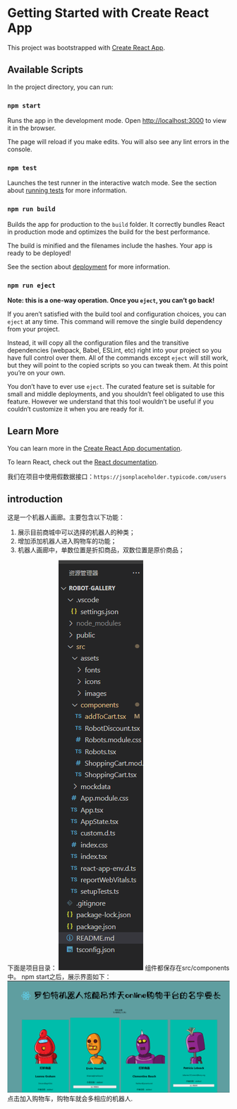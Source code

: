 # Getting Started with Create React App

This project was bootstrapped with [Create React App](https://github.com/facebook/create-react-app).

## Available Scripts

In the project directory, you can run:

### `npm start`

Runs the app in the development mode.
Open [http://localhost:3000](http://localhost:3000) to view it in the browser.

The page will reload if you make edits.
You will also see any lint errors in the console.

### `npm test`

Launches the test runner in the interactive watch mode.
See the section about [running tests](https://facebook.github.io/create-react-app/docs/running-tests) for more information.

### `npm run build`

Builds the app for production to the `build` folder.
It correctly bundles React in production mode and optimizes the build for the best performance.

The build is minified and the filenames include the hashes.
Your app is ready to be deployed!

See the section about [deployment](https://facebook.github.io/create-react-app/docs/deployment) for more information.

### `npm run eject`

**Note: this is a one-way operation. Once you `eject`, you can’t go back!**

If you aren’t satisfied with the build tool and configuration choices, you can `eject` at any time. This command will remove the single build dependency from your project.

Instead, it will copy all the configuration files and the transitive dependencies (webpack, Babel, ESLint, etc) right into your project so you have full control over them. All of the commands except `eject` will still work, but they will point to the copied scripts so you can tweak them. At this point you’re on your own.

You don’t have to ever use `eject`. The curated feature set is suitable for small and middle deployments, and you shouldn’t feel obligated to use this feature. However we understand that this tool wouldn’t be useful if you couldn’t customize it when you are ready for it.

## Learn More

You can learn more in the [Create React App documentation](https://facebook.github.io/create-react-app/docs/getting-started).

To learn React, check out the [React documentation](https://reactjs.org/).

我们在项目中使用假数据接口：`https://jsonplaceholder.typicode.com/users`

## introduction

这是一个机器人画廊。主要包含以下功能：

1. 展示目前商城中可以选择的机器人的种类；
2. 增加添加机器人进入购物车的功能；
3. 机器人画廊中，单数位置是折扣商品，双数位置是原价商品；

下面是项目目录：
   ![1678153646810](image/README/1678153646810.png)
组件都保存在src/components中。
npm start之后，展示界面如下：
![1678153736127](image/README/1678153736127.png)
点击加入购物车，购物车就会多相应的机器人.
